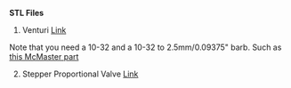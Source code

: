 **STL Files**
1. Venturi
[Link](https://github.com/RespiraWorks/PhysicalDesign/blob/master/STL_Files/%5BFlow%20Measurement%20Venturi%20-%2010-32%20Style%5D%20v3.iges)

Note that you need a 10-32 and a 10-32 to 2.5mm/0.09375" barb. Such as [this McMaster part](https://www.mcmaster.com/5463k33)

2. Stepper Proportional Valve
[Link](here)
